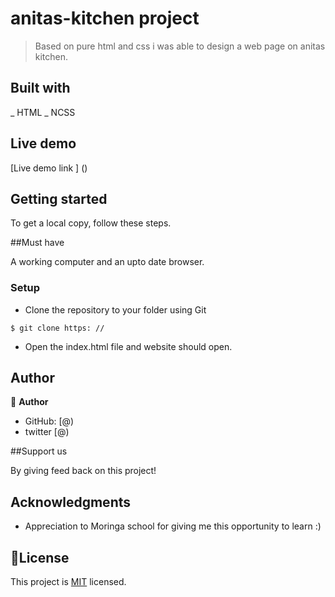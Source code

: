 # anitas-kitchen project 

> Based on pure html and css i was able to design a web page on anitas kitchen.

## Built with 

_ HTML
_ NCSS

## Live demo 

[Live demo link ] ()

## Getting started 

To get a local copy, follow these steps.

##Must have 

A working computer and an upto date browser.

### Setup

- Clone the repository to your folder using Git
```
$ git clone https: //

```
- Open the index.html file and website should open.

## Author

👤 **Author**


- GitHub: [@)
- twitter [@)



##Support us

By giving feed back  on this project!

## Acknowledgments

- Appreciation to  Moringa school for giving me this opportunity to learn :)

## 📝License

This project is [MIT](LICENCE) licensed.

